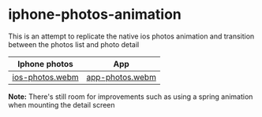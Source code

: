 # iphone-photos-animation

This is an attempt to replicate the native ios photos animation and transition between the photos list and photo detail

| Iphone photos | App |
| ------------- | --- |
| [ios-photos.webm](https://github.com/tiagocorreiaalmeida/iphone-photos-animation/assets/17684951/5160ea6a-0c12-436e-b7aa-7cdbcbac91ef) |[app-photos.webm](https://github.com/tiagocorreiaalmeida/iphone-photos-animation/assets/17684951/05bd728c-cda7-435e-b5bc-ab97121e1e02)|

**Note:** There's still room for improvements such as using a spring animation when mounting the detail screen
